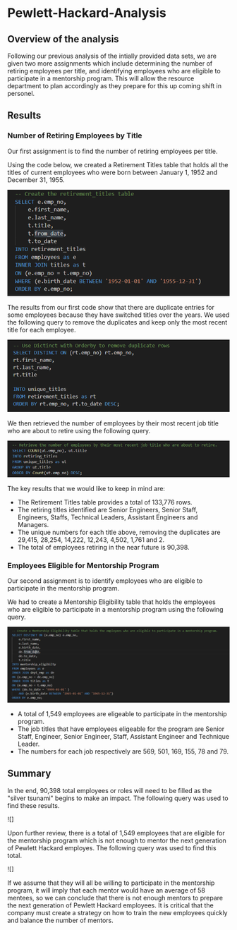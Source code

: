 # Pewlett-Hackard-Analysis

## Overview of the analysis

Following our previous analysis of the intially provided data sets, we are given two more assignments which include determining the number of retiring employees per title, and identifying employees who are eligible to participate in a mentorship program. This will allow the resource department to plan accordingly as they prepare for this up coming shift in personel. 

## Results

### Number of Retiring Employees by Title

Our first assignment is to find the number of retiring employees per title. 

Using the code below, we created a Retirement Titles table that holds all the titles of current employees who were born between January 1, 1952 and December 31, 1955.

![](Queries/Capture1.PNG)

The results from our first code show that there are duplicate entries for some employees because they have switched titles over the years. We used the following query to remove the duplicates and keep only the most recent title for each employee. 

![](Queries/Capture2.PNG)

We then retrieved the number of employees by their most recent job title who are about to retire using the following query. 

![](Queries/Capture3.PNG)

The key results that we would like to keep in mind are: 

- The Retirement Titles table provides a total of 133,776 rows.
- The retiring titles identified are Senior Engineers, Senior Staff, Engineers, Staffs, Technical Leaders, Assistant Engineers and Managers.
- The unique numbers for each title above, removing the duplicates are 29,415, 28,254, 14,222, 12,243, 4,502, 1,761 and 2.
- The total of employees retiring in the near future is 90,398. 

### Employees Eligible for Mentorship Program

Our second assignment is to identify employees who are eligible to participate in the mentorship program. 

We had to create a Mentorship Eligibility table that holds the employees who are eligible to participate in a mentorship program using the following query. 

![](Queries/Capture4.PNG)

 - A total of 1,549 employees are eligeable to participate in the mentorship program. 
 - The job titles that have employees eligeable for the program are Senior Staff, Engineer, Senior Engineer, Staff, Assistant Engineer and Technique Leader. 
 - The numbers for each job respectively are 569, 501, 169, 155, 78 and 79.

## Summary 

In the end, 90,398 total employees or roles will need to be filled as the "silver tsunami" begins to make an impact. The following query was used to find these results.

![]

Upon further review, there is a total of 1,549 employees that are eligible for the mentorship program which is not enough to mentor the next generation of Pewlett Hackard employes. The following query was used to find this total. 

![]

If we assume that they will all be willing to participate in the mentorship program, it will imply that each mentor would have an average of 58 mentees, so we can conclude that there is not enough mentors to prepare the next generation of Pewlett Hackard employees. It is critical that the company must create a strategy on how to train the new employees quickly and balance the number of mentors.







